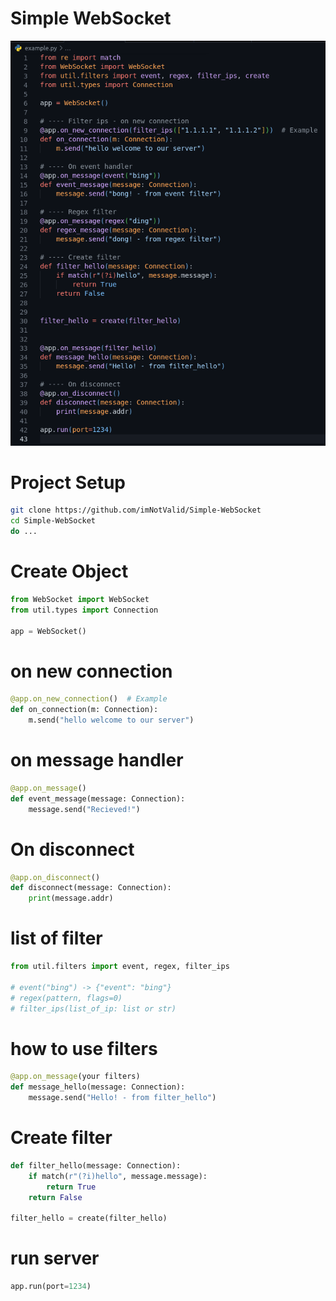 # Simple WebSocket
![image](https://github.com/imNotValid/Simple-WebSocket/blob/f48ea8e78a3dad8075be880afb198eee171d6077/ex_image/Screenshot%20from%202022-09-04%2001-01-32.png)
 # Project Setup
```bash
git clone https://github.com/imNotValid/Simple-WebSocket
cd Simple-WebSocket
do ...
```
# Create Object
```python
from WebSocket import WebSocket
from util.types import Connection

app = WebSocket()
```
# on new connection
```python
@app.on_new_connection()  # Example
def on_connection(m: Connection):
    m.send("hello welcome to our server")
```

# on message handler
```python
@app.on_message()
def event_message(message: Connection):
    message.send("Recieved!")
```

# On disconnect
```python
@app.on_disconnect()
def disconnect(message: Connection):
    print(message.addr)
```

# list of filter
```python
from util.filters import event, regex, filter_ips

# event("bing") -> {"event": "bing"}
# regex(pattern, flags=0)
# filter_ips(list_of_ip: list or str)
```
# how to use filters
```python
@app.on_message(your filters)
def message_hello(message: Connection):
    message.send("Hello! - from filter_hello")
```

# Create filter
```python
def filter_hello(message: Connection):
    if match(r"(?i)hello", message.message):
        return True
    return False

filter_hello = create(filter_hello)
```

# run server
```python
app.run(port=1234)
```
